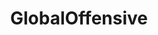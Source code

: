 ---
title: GlobalOffensive
crosslinks:
- NoParticipation
- headphones
- DotA2
- RecruitCS
- Steam
- leagueoflegends
- gaming
- FACEITcom
- CSeventVODs
- BrasilOnReddit
- pcmasterrace
- OpTicGaming
- xkcd
- Windows10
- csmapmakers
- titlegore
- LivestreamFail
- Overwatch
- AskReddit
---